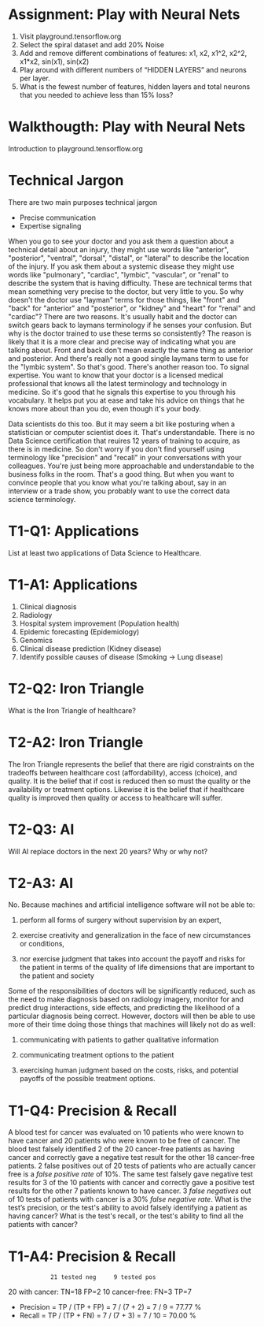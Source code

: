 # Assignment: Play with Neural Nets

1. Visit playground.tensorflow.org
2. Select the spiral dataset and add 20% Noise
3. Add and remove different combinations of features: x1, x2, x1^2, x2^2, x1*x2, sin(x1), sin(x2)
4. Play around with different numbers of “HIDDEN LAYERS” and neurons per layer.
5. What is the fewest number of features, hidden layers and total neurons that you needed to achieve less than 15% loss?

# Walkthougth: Play with Neural Nets

Introduction to playground.tensorflow.org


# Technical Jargon

There are two main purposes technical jargon

- Precise communication
- Expertise signaling

<aside class='notes'>
When you go to see your doctor and you ask them a question about a technical detail about an injury, they might use words like "anterior", "posterior", "ventral", "dorsal", "distal", or "lateral" to describe the location of the injury.  If you ask them about a systemic disease they might use words like "pulmonary", "cardiac", "lymbic", "vascular", or "renal" to describe the system that is having difficulty. These are technical terms that mean something very precise to the doctor, but very little to you. So why doesn't the doctor use "layman" terms for those things, like "front" and "back" for "anterior" and "posterior", or "kidney" and "heart" for "renal" and "cardiac"? There are two reasons. It's usually habit and the doctor can switch gears back to laymans terminology if he senses your confusion. But why is the doctor trained to use these terms so consistently? The reason is likely that it is a more clear and precise way of indicating what you are talking about. Front and back don't mean exactly the same thing as anterior and posterior. And there's really not a good single laymans term to use for the "lymbic system". So that's good. There's another reason too. To signal expertise. You want to know that your doctor is a licensed medical professional that knows all the latest terminology and technology in medicine. So it's good that he signals this expertise to you through his vocabulary. It helps put you at ease and take his advice on things that he knows more about than you do, even though it's your body.

Data scientists do this too. But it may seem a bit like posturing when a statistician or computer scientist does it. That's understandable. There is no Data Science certification that reuires 12 years of training to acquire, as there is in medicine. So don't worry if you don't find yourself using terminology like "precision" and "recall" in your conversations with your colleagues. You're just being more approachable and understandable to the business folks in the room. That's a good thing. But when you want to convince people that you know what you're talking about, say in an interview or a trade show, you probably want to use the correct data science terminology.
</aside>



# T1-Q1: Applications

List at least two applications of Data Science to Healthcare.

# T1-A1: Applications

1. Clinical diagnosis
2. Radiology
3. Hospital system improvement (Population health)
4. Epidemic forecasting (Epidemiology)
5. Genomics
6. Clinical disease prediction (Kidney disease)
7. Identify possible causes of disease (Smoking -> Lung disease)



# T2-Q2: Iron Triangle

What is the Iron Triangle of healthcare?

# T2-A2: Iron Triangle

The Iron Triangle represents the belief that there are rigid constraints on the tradeoffs between healthcare cost (affordability), access (choice), and quality. It is the belief that if cost is reduced then so must the quality or the availability or treatment options. Likewise it is the belief that if healthcare quality is improved then quality or access to healthcare will suffer.



# T2-Q3: AI

Will AI replace doctors in the next 20 years? Why or why not?

# T2-A3: AI

No. Because machines and artificial intelligence software will not be able to:

1. perform all forms of surgery without supervision by an expert,

2. exercise creativity and generalization in the face of new circumstances or conditions,

3. nor exercise judgment that takes into account the payoff and risks for the patient in terms of the quality of life dimensions that are important to the patient and society

Some of the responsibilities of doctors will be significantly reduced, such as the need to make diagnosis based on radiology imagery, monitor for and predict drug interactions, side effects, and predicting the likelihood of a particular diagnosis being correct. However, doctors will then be able to use more of their time doing those things that machines will likely not do as well:

1. communicating with patients to gather qualitative information

2. communicating treatment options to the patient

3. exercising human judgment based on the costs, risks, and potential payoffs of the possible treatment options.



# T1-Q4: Precision & Recall

A blood test for cancer was evaluated on 10 patients who were known to have cancer and 20 patients who were known to be free of cancer. The blood test falsely identified 2 of the 20 cancer-free patients as having cancer and correctly gave a negative test result for the other 18 cancer-free patients. 2 false positives out of 20 tests of patients who are actually cancer free is a *﻿﻿﻿﻿﻿﻿﻿﻿﻿false positive rate* of 10%.
The same test falsely gave negative test results for 3 of the 10 patients with cancer and correctly gave a positive test results for the other 7 patients known to have cancer. 3 *false negatives* out of 10 tests of patients with cancer is a 30% *false negative rate*.
What is the test’s precision, or the test's ability to avoid falsely identifying a patient as having cancer?
What is the test's recall, or the test's ability to find all the patients with cancer?

# T1-A4: Precision & Recall

                21 tested neg     9 tested pos
20 with cancer: TN=18             FP=2
10 cancer-free: FN=3              TP=7

- Precision = TP / (TP + FP) = 7 / (7 + 2) = 7 / 9  = 77.77 %
- Recall    = TP / (TP + FN) = 7 / (7 + 3) = 7 / 10 = 70.00 %


